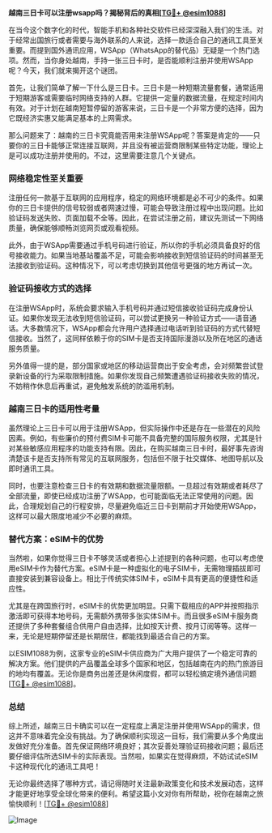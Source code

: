 **越南三日卡可以注册wsapp吗？揭秘背后的真相[[TG💪+ @esim1088](https://t.me/s/esim1088)]**

在当今这个数字化的时代，智能手机和各种社交软件已经深深融入我们的生活。对于经常出国旅行或者需要与海外联系的人来说，选择一款适合自己的通讯工具至关重要。而提到国外通讯应用，WSApp（WhatsApp的替代品）无疑是一个热门选项。然而，当你身处越南，手持一张三日卡时，是否能顺利注册并使用WSApp呢？今天，我们就来揭开这个谜团。

首先，让我们简单了解一下什么是三日卡。三日卡是一种短期流量套餐，通常适用于短期游客或需要临时网络支持的人群。它提供一定量的数据流量，在规定时间内有效。对于计划在越南短暂停留的游客来说，三日卡是一个非常方便的选择，因为它既经济实惠又能满足基本的上网需求。

那么问题来了：越南的三日卡究竟能否用来注册WSApp呢？答案是肯定的——只要你的三日卡能够正常连接互联网，并且没有被运营商限制某些特定功能，理论上是可以成功注册并使用的。不过，这里需要注意几个关键点。

### 网络稳定性至关重要

注册任何一款基于互联网的应用程序，稳定的网络环境都是必不可少的条件。如果你的三日卡提供的信号较弱或者网速过慢，可能会导致注册过程中出现问题。比如验证码发送失败、页面加载不全等。因此，在尝试注册之前，建议先测试一下网络质量，确保能够顺畅浏览网页或观看视频。

此外，由于WSApp需要通过手机号码进行验证，所以你的手机必须具备良好的信号接收能力。如果当地基站覆盖不足，可能会影响接收到短信验证码的时间甚至无法接收到验证码。这种情况下，可以考虑切换到其他信号更强的地方再试一次。

### 验证码接收方式的选择

在注册WSApp时，系统会要求输入手机号码并通过短信接收验证码完成身份认证。如果你发现无法收到短信验证码，可以尝试更换另一种验证方式——语音通话。大多数情况下，WSApp都会允许用户选择通过电话听到验证码的方式代替短信接收。当然了，这同样依赖于你的SIM卡是否支持国际漫游以及所在地区的通话服务质量。

另外值得一提的是，部分国家或地区的移动运营商出于安全考虑，会对频繁尝试登录新设备的行为采取限制措施。如果你发现自己频繁遭遇验证码接收失败的情况，不妨稍作休息后再重试，避免触发系统的防滥用机制。

### 越南三日卡的适用性考量

虽然理论上三日卡可以用于注册WSApp，但实际操作中还是存在一些潜在的风险因素。例如，有些廉价的预付费SIM卡可能不具备完整的国际服务权限，尤其是针对某些敏感应用程序的功能支持有限。因此，在购买越南三日卡时，最好事先咨询清楚该卡是否支持所有常见的互联网服务，包括但不限于社交媒体、地图导航以及即时通讯工具。

同时，也要注意检查三日卡的有效期和数据流量限额。一旦超过有效期或者耗尽了全部流量，即使已经成功注册了WSApp，也可能面临无法正常使用的问题。因此，合理规划自己的行程安排，尽量避免临近三日卡到期前才开始使用WSApp，这样可以最大限度地减少不必要的麻烦。

### 替代方案：eSIM卡的优势

当然啦，如果你觉得三日卡不够灵活或者担心上述提到的各种问题，也可以考虑使用eSIM卡作为替代方案。eSIM卡是一种虚拟化的电子SIM卡，无需物理插拔即可直接安装到兼容设备上。相比于传统实体SIM卡，eSIM卡具有更高的便捷性和适应性。

尤其是在跨国旅行时，eSIM卡的优势更加明显。只需下载相应的APP并按照指示激活即可获得本地号码，无需额外携带多张实体SIM卡。而且很多eSIM卡服务商还提供了多种套餐组合供用户自由选择，比如按天计费、按月订阅等等。这样一来，无论是短期停留还是长期居住，都能找到最适合自己的方案。

以ESIM1088为例，这家专业的eSIM卡供应商为广大用户提供了一个稳定可靠的解决方案。他们提供的产品覆盖全球多个国家和地区，包括越南在内的热门旅游目的地均有覆盖。无论你是商务出差还是休闲度假，都可以轻松搞定境外通信问题[[TG💪+ @esim1088](https://t.me/s/esim1088)]。

### 总结

综上所述，越南三日卡确实可以在一定程度上满足注册并使用WSApp的需求，但这并不意味着完全没有挑战。为了确保顺利实现这一目标，我们需要从多个角度出发做好充分准备。首先保证网络环境良好；其次妥善处理验证码接收问题；最后还要仔细评估所选SIM卡的实际表现。当然啦，如果实在觉得麻烦，不妨试试eSIM卡这种现代化的通讯工具吧！

无论你最终选择了哪种方式，请记得随时关注最新政策变化和技术发展动态，这样才能更好地享受全球化带来的便利。希望这篇小文对你有所帮助，祝你在越南之旅愉快顺利！[[TG💪+ @esim1088](https://t.me/s/esim1088)] 

![Image](https://i.postimg.cc/4NQfJmqS/Snipaste-2025-05-13-00-14-12.png)